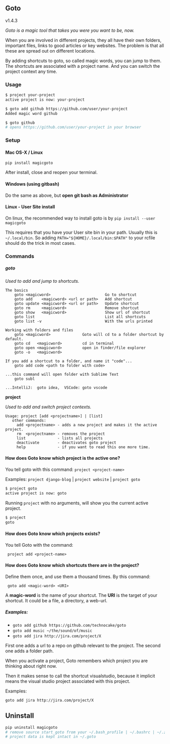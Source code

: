 ## Goto 
v1.4.3

*Goto is a magic tool that takes you were you want to be, now.* 

When you are involved in different projects,  they all  have their own folders, important files, links to good articles or key websites. The problem is that all these are spread out on different locations.

By adding shortcuts to goto, so called magic words, you can jump to them.
The shortcuts are associated with a project name. And you can switch the project context
any time.

### Usage

```bash
$ project your-project
active project is now: your-project

$ goto add github https://github.com/user/your-project
Added magic word github

$ goto github
# opens https://github.com/user/your-project in your browser 
```

### Setup 

#### Mac OS-X / Linux
```
pip install magicgoto
```
After install, close and reopen your terminal.

#### Windows (using gitbash)
Do the same as above, but **open git bash as Administrator**


#### Linux - User Site install
On linux, the recommended way to install goto is by `pip install --user magicgoto`

This requires that you have your User site bin  in your path.
Usually this is `~/.local/bin`. So adding `PATH="${HOME}/.local/bin:$PATH"` to
your rcfile should do the trick in most cases. 


### Commands

##### goto

*Used to add and jump to shortcuts.*

```
The basics
    goto <magicword>                        Go to shortcut
    goto add    <magicword> <url or path>   Add shortcut      
    goto update <magicword> <url or path>   Update shortcut
    goto rm     <magicword>                 Remove shortcut
    goto show   <magicword>                 Show url of shortcut
    goto list                               List all shortcuts  
    goto list -v                            With the urls printed

Working with folders and files
    goto <magicword>              Goto will cd to a folder shortcut by default. 
    goto cd   <magicword>         cd in terminal
    goto open <magicword>         open in finder/file explorer
    goto -o   <magicword>                                    

If you add a shortcut to a folder, and name it "code"...
    goto add code <path to folder with code>
    
...this command will open folder with Sublime Text
    goto subl

...IntelliJ:  goto idea,  VSCode: goto vscode                               
```



**project**

*Used to add and switch project contexts.*

```
Usage: project [add <projectname>] | [list]
   other commands:
     add <projectname> - adds a new project and makes it the active project.
     rm  <projectname> - removes the project
     list              - lists all projects
     deactivate        - deactivates goto project
     help              - if you want to read this one more time.
```




#### How does Goto know which project is the active one?

You tell goto with this command:  `project <project-name>`

Examples: `project django-blog`  | `project website`  |  `project goto`

``````bash
$ project goto
active project is now: goto
``````



Running `project` with no arguments, will show you the current active project.

```bash
$ project
goto
```




#### How does Goto know which projects exists?

You tell Goto with the command:

     project add <project-name>

 


#### How does Goto know which shortcuts there are in the project?

Define them once, and use them a thousand times. By this command:

     goto add <magic-word> <URI>

A **magic-word** is the name of your shortcut. 
The **URI** is the target of your shortcut. It could be a file, a directory, a web-url.

##### Examples:

* `goto add github https://github.com/technocake/goto`
* `goto add music ~/the/sound/of/music`  
* `goto add jira http://jira.com/project/X`

First one adds a url to a repo on github relevant to the project.
The second one adds a folder path.

When you activate a project, Goto remembers which project you are thinking about right now. 

Then it makes sense to call the shortcut visualstudio, because it implicit means the visual studio project associated with this project.

Examples:

    goto add jira http://jira.com/project/X



## Uninstall

```bash
pip uninstall magicgoto
# remove source start_goto from your ~/.bash_profile | ~/.bashrc | ~/.zshrc
# project data is kept intact in ~/.goto
```

